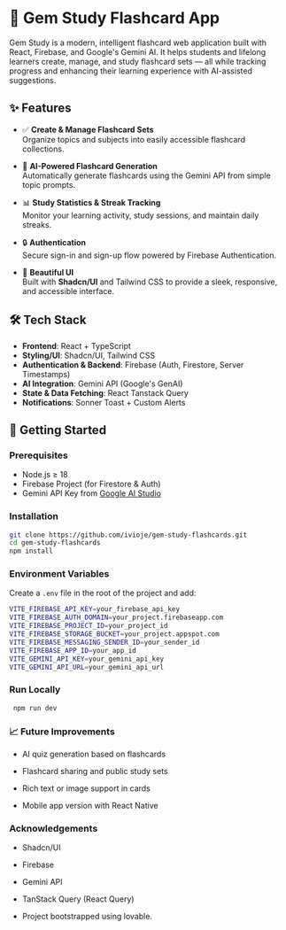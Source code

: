 # 💎 Gem Study Flashcard App

Gem Study is a modern, intelligent flashcard web application built with React, Firebase, and Google's Gemini AI. It helps students and lifelong learners create, manage, and study flashcard sets — all while tracking progress and enhancing their learning experience with AI-assisted suggestions.

## ✨ Features

- ✅ **Create & Manage Flashcard Sets**  
  Organize topics and subjects into easily accessible flashcard collections.

- 🧠 **AI-Powered Flashcard Generation**  
  Automatically generate flashcards using the Gemini API from simple topic prompts.

- 📊 **Study Statistics & Streak Tracking**  
  Monitor your learning activity, study sessions, and maintain daily streaks.

- 🔒 **Authentication**  
  Secure sign-in and sign-up flow powered by Firebase Authentication.

- 🔔 **Beautiful UI**  
  Built with **Shadcn/UI** and Tailwind CSS to provide a sleek, responsive, and accessible interface.

## 🛠️ Tech Stack

- **Frontend**: React + TypeScript
- **Styling/UI**: Shadcn/UI, Tailwind CSS
- **Authentication & Backend**: Firebase (Auth, Firestore, Server Timestamps)
- **AI Integration**: Gemini API (Google's GenAI)
- **State & Data Fetching**: React Tanstack Query
- **Notifications**: Sonner Toast + Custom Alerts

## 🚀 Getting Started

### Prerequisites

- Node.js ≥ 18
- Firebase Project (for Firestore & Auth)
- Gemini API Key from [Google AI Studio](https://makersuite.google.com/)

### Installation

```bash
git clone https://github.com/ivioje/gem-study-flashcards.git
cd gem-study-flashcards
npm install
```

### Environment Variables

Create a `.env` file in the root of the project and add:

```bash
VITE_FIREBASE_API_KEY=your_firebase_api_key
VITE_FIREBASE_AUTH_DOMAIN=your_project.firebaseapp.com
VITE_FIREBASE_PROJECT_ID=your_project_id
VITE_FIREBASE_STORAGE_BUCKET=your_project.appspot.com
VITE_FIREBASE_MESSAGING_SENDER_ID=your_sender_id
VITE_FIREBASE_APP_ID=your_app_id
VITE_GEMINI_API_KEY=your_gemini_api_key
VITE_GEMINI_API_URL=your_gemini_api_url
```

### Run Locally

```bash
 npm run dev
```

### 📈 Future Improvements

- AI quiz generation based on flashcards

- Flashcard sharing and public study sets

- Rich text or image support in cards

- Mobile app version with React Native

### Acknowledgements

- Shadcn/UI

- Firebase

- Gemini API

- TanStack Query (React Query)

- Project bootstrapped using lovable.

